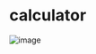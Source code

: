 # calculator

![image](https://github.com/shafat730/calculator/assets/121899434/62fc0be9-a75f-4154-be59-ede9da85ffaa)
